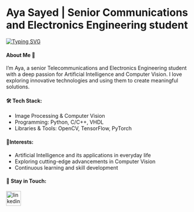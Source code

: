# Aya Sayed | Senior Communications and Electronics Engineering student
  [![Typing SVG](https://readme-typing-svg.demolab.com/?lines=AI+Engineer)](https://git.io/typing-svg)

#### About Me 🌟
I’m Aya, a senior Telecommunications and Electronics Engineering student with a deep passion for Artificial Intelligence and Computer Vision. I love exploring innovative technologies and using them to create meaningful solutions.

#### 🛠 Tech Stack:
- Image Processing & Computer Vision
- Programming: Python, C/C++, VHDL
- Libraries & Tools: OpenCV, TensorFlow, PyTorch

#### 🌟Interests:
- Artificial Intelligence and its applications in everyday life
- Exploring cutting-edge advancements in Computer Vision
- Continuous learning and skill development

#### 🤝 Stay in Touch:
  [<img src='https://cdn.jsdelivr.net/npm/simple-icons@3.0.1/icons/linkedin.svg' alt='linkedin' height='40'>](https://www.linkedin.com/in/https://www.linkedin.com/in/aya-s-ahmed//)  
